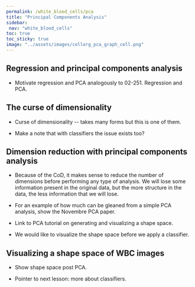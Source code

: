 ```yaml
---
permalink: /white_blood_cells/pca
title: "Principal Components Analysis"
sidebar:
 nav: "white_blood_cells"
toc: true
toc_sticky: true
image: "../assets/images/cellorg_pca_graph_cell.png"
---
```


## Regression and principal components analysis

* Motivate regression and PCA analogously to 02-251. Regression and PCA.

## The curse of dimensionality

* Curse of dimensionality -- takes many forms but this is one of them.

* Make a note that with classifiers the issue exists too?

## Dimension reduction with principal components analysis

* Because of the CoD, it makes sense to reduce the number of dimensions before performing any type of analysis. We will lose some information present in the original data, but the more structure in the data, the less information that we will lose.

* For an example of how much can be gleaned from a simple PCA analysis, show the Novembre PCA paper.

* Link to PCA tutorial on generating and visualizing a shape space.

* We would like to visualize the shape space before we apply a classifier.

## Visualizing a shape space of WBC images

* Show shape space post PCA.

* Pointer to next lesson: more about classifiers.
